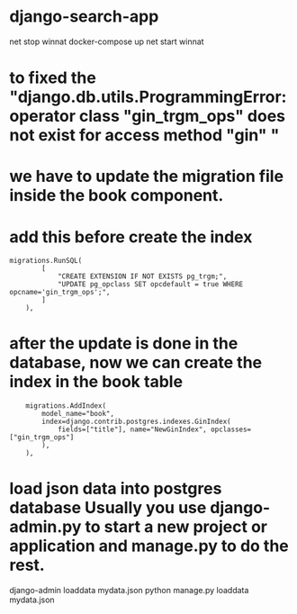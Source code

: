 # django-search-app

net stop winnat
docker-compose up
net start winnat


# to fixed the "django.db.utils.ProgrammingError: operator class "gin_trgm_ops" does not exist for access method "gin" "
# we have to update the migration file inside the book component.
# add this before create the index
    migrations.RunSQL(
            [
                "CREATE EXTENSION IF NOT EXISTS pg_trgm;",
                "UPDATE pg_opclass SET opcdefault = true WHERE opcname='gin_trgm_ops';",
            ]
        ),
    
# after the update is done in the database, now we can create the index in the book table
        migrations.AddIndex(
            model_name="book",
            index=django.contrib.postgres.indexes.GinIndex(
                fields=["title"], name="NewGinIndex", opclasses=["gin_trgm_ops"]
            ),
        ),
        
       
# load json data into postgres database Usually you use django-admin.py to start a new project or application and manage.py to do the rest.

django-admin loaddata mydata.json
python manage.py loaddata mydata.json
